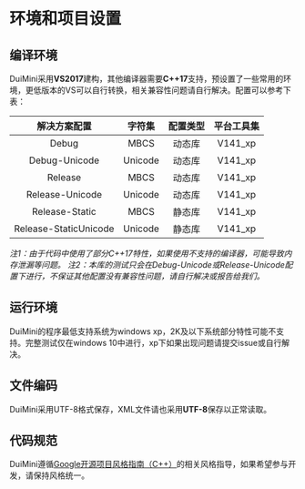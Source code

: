 # 环境和项目设置
## 编译环境
DuiMini采用**VS2017**建构，其他编译器需要**C++17**支持，预设置了一些常用的环境，更低版本的VS可以自行转换，相关兼容性问题请自行解决。配置可以参考下表：

| 解决方案配置           | 字符集   | 配置类型 | 平台工具集 |
| :-------------------: | :-----: | :----: | :----: |
| Debug                 | MBCS    | 动态库 | V141_xp |
| Debug-Unicode         | Unicode | 动态库 | V141_xp |
| Release               | MBCS    | 动态库 | V141_xp |
| Release-Unicode       | Unicode | 动态库 | V141_xp |
| Release-Static        | MBCS    | 静态库 | V141_xp |
| Release-StaticUnicode | Unicode | 静态库 | V141_xp |

*注1：由于代码中使用了部分C++17特性，如果使用不支持的编译器，可能导致内存泄漏等问题。*
*注2：本库的测试只会在Debug-Unicode或Release-Unicode配置下进行，不保证其他配置没有兼容性问题，请自行解决或报告给我们。*

## 运行环境
DuiMini的程序最低支持系统为windows xp，2K及以下系统部分特性可能不支持。完整测试仅在windows 10中进行，xp下如果出现问题请提交issue或自行解决。

## 文件编码
DuiMini采用UTF-8格式保存，XML文件请也采用**UTF-8**保存以正常读取。

## 代码规范
DuiMini遵循[Google开源项目风格指南（C++）][1]的相关风格指导，如果希望参与开发，请保持风格统一。

[1]: http://zh-google-styleguide.readthedocs.io/en/latest/google-cpp-styleguide/contents/

